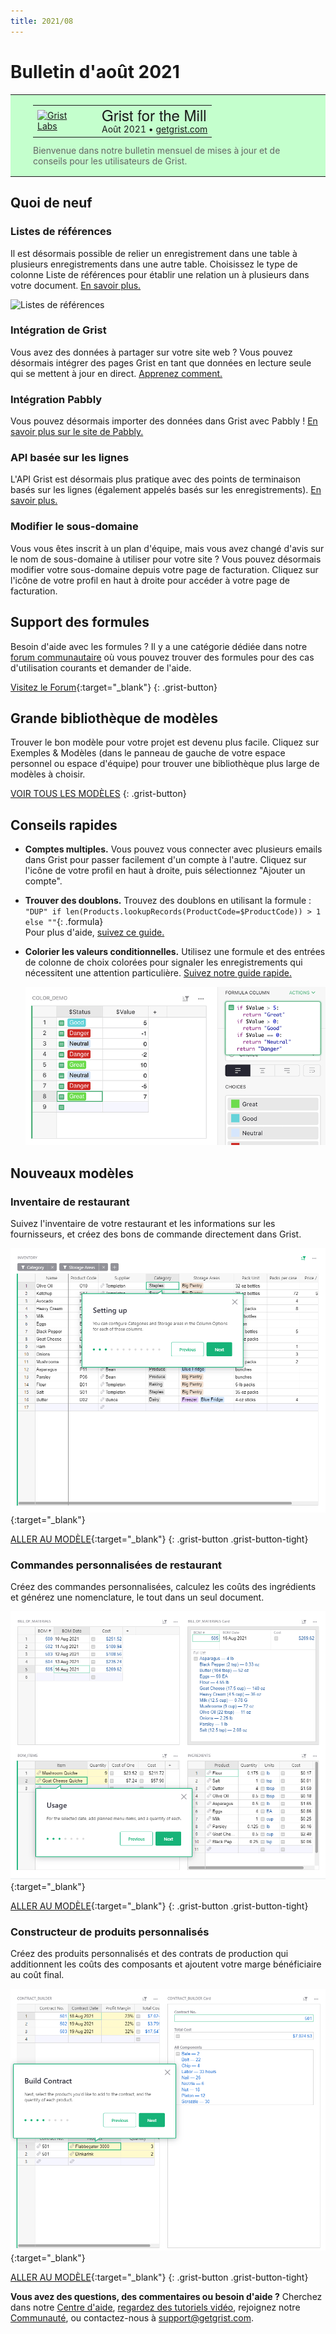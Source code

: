 ```yaml
---
title: 2021/08
---
```


# Bulletin d'août 2021

<style>
  /* restaurer certains paramètres par défaut mal remplacés */
  .newsletter-header .table {
    background-color: initial;
    border: initial;
  }
  .newsletter-header .table > tbody > tr > td {
    padding: initial;
    border: initial;
    vertical-align: initial;
  }
  .newsletter-header img.header-img {
    padding: initial;
    max-width: initial;
    display: initial;
    padding: initial;
    line-height: initial;
    background-color: initial;
    border: initial;
    border-radius: initial;
    margin: initial;
  }

  /* copier les styles de la newsletter, avec un préfixe pour une spécificité suffisante */
  .newsletter-header .header {
    border: none;
    padding: 0;
    margin: 0;
  }
  .newsletter-header table > tbody > tr > td.header-image {
    width: 80px;
    padding-right: 16px;
  }
  .newsletter-header table > tbody > tr > td.header-text {
    background-color: #c4ffcd;
    padding: 16px 36px;
  }
  .newsletter-header table.header-top {
    border: none;
    padding: 0;
    margin: 0;
    width: 100%;
  }
  .header-title {
    font-family: Helvetica Neue, Helvetica, Arial, sans-serif;
    font-size: 24px;
    line-height: 28px;
  }
  .header-month {
  }
  .header-welcome {
    margin-top: 12px;
    color: #666666;
  }
</style>
<div class="newsletter-header">
<table class="header" cellpadding="0" cellspacing="0" border="0"><tr>
  <td class="header-text">
    <table class="header-top"><tr>
      <td class="header-image">
        <a href="https://www.getgrist.com">
          <img class="header-img" src="/images/newsletters/grist-labs.png" width="80" height="80" alt="Grist Labs" border="0">
        </a>
      </td>
      <td class="header-top-text">
        <div class="header-title">Grist for the Mill</div>
        <div class="header-month">Août 2021
          &#8226; <a href="https://www.getgrist.com/">getgrist.com</a></div>
      </td>
    </tr></table>
    <div class="header-welcome">
      Bienvenue dans notre bulletin mensuel de mises à jour et de conseils pour les utilisateurs de Grist.
    </div>
  </td>
</tr></table>
</div>

## Quoi de neuf

### Listes de références

Il est désormais possible de relier un enregistrement dans une table à plusieurs enregistrements dans une autre table. Choisissez le type de colonne Liste de références pour établir une relation un à plusieurs dans votre document. [En savoir plus.](../col-refs.md#creating-a-new-reference-list-column)

![Listes de références](../images/newsletters/2021-08/reference-lists.gif)

### Intégration de Grist

Vous avez des données à partager sur votre site web ? Vous pouvez désormais intégrer des pages Grist en tant que données en lecture seule qui se mettent à jour en direct. [Apprenez comment.](../embedding.md)

### Intégration Pabbly

Vous pouvez désormais importer des données dans Grist avec Pabbly ! [En savoir plus sur le site de Pabbly.](https://www.pabbly.com/connect/integrations/grist/)

### API basée sur les lignes

L'API Grist est désormais plus pratique avec des points de terminaison basés sur les lignes (également appelés basés sur les enregistrements). [En savoir plus.](../api.md#tag/records)

### Modifier le sous-domaine

Vous vous êtes inscrit à un plan d'équipe, mais vous avez changé d'avis sur le nom de sous-domaine à utiliser pour votre site ? Vous pouvez désormais modifier votre sous-domaine depuis votre page de facturation. Cliquez sur l'icône de votre profil en haut à droite pour accéder à votre page de facturation.

## Support des formules

Besoin d'aide avec les formules ? Il y a une catégorie dédiée dans notre [forum communautaire](https://community.getgrist.com/c/ask-for-help/formulas/) où vous pouvez trouver des formules pour des cas d'utilisation courants et demander de l'aide.

[Visitez le Forum](https://community.getgrist.com/c/ask-for-help/formulas/){:target="\_blank"}
{: .grist-button}

## Grande bibliothèque de modèles

Trouver le bon modèle pour votre projet est devenu plus facile. Cliquez sur
<span class="app-menu-item"><span class="grist-icon" style="--icon: var(--icon-FieldTable)"></span> Exemples & Modèles</span>
(dans le panneau de gauche de votre espace personnel ou espace d'équipe) pour trouver une bibliothèque plus large de modèles à choisir.

[VOIR TOUS LES MODÈLES](https://docs.getgrist.com/p/templates)
{: .grist-button}

## Conseils rapides

* **Comptes multiples.** Vous pouvez vous connecter avec plusieurs emails dans Grist pour passer facilement d'un compte à l'autre. Cliquez sur l'icône de votre profil en haut à droite, puis sélectionnez "Ajouter un compte".
* **Trouver des doublons.** Trouvez des doublons en utilisant la formule :  
  `"DUP" if len(Products.lookupRecords(ProductCode=$ProductCode)) > 1 else ""`{: .formula}  
  Pour plus d'aide, [suivez ce guide.](https://community.getgrist.com/t/ensure-unique-values-or-detect-duplicates/76)
* **Colorier les valeurs conditionnelles.** Utilisez une formule et des entrées de colonne de choix colorées pour signaler les enregistrements qui nécessitent une attention particulière.
  [Suivez notre guide rapide.](https://community.getgrist.com/t/colour-code-table-cells/58/5)

    ![Coloriage](../images/newsletters/2021-08/color-coding.png)

## Nouveaux modèles

### Inventaire de restaurant

Suivez l'inventaire de votre restaurant et les informations sur les fournisseurs, et créez des bons de commande directement dans Grist.

[![Capture d'écran de l'inventaire de restaurant](../images/newsletters/2021-08/restaurant-inventory.png)](https://templates.getgrist.com/nc4N68DZ6MTe/Restaurant-Inventory){:target="\_blank"}

[ALLER AU MODÈLE](https://templates.getgrist.com/nc4N68DZ6MTe/Restaurant-Inventory){:target="\_blank"}
{: .grist-button .grist-button-tight}

### Commandes personnalisées de restaurant

Créez des commandes personnalisées, calculez les coûts des ingrédients et générez une nomenclature, le tout dans un seul document.

[![Capture d'écran des commandes personnalisées de restaurant](../images/newsletters/2021-08/restaurant-custom-orders.png)](https://templates.getgrist.com/e4gEm7dt4cgB/Restaurant-Custom-Orders){:target="\_blank"}

[ALLER AU MODÈLE](https://templates.getgrist.com/e4gEm7dt4cgB/Restaurant-Custom-Orders){:target="\_blank"}
{: .grist-button .grist-button-tight}

### Constructeur de produits personnalisés

Créez des produits personnalisés et des contrats de production qui additionnent les coûts des composants et ajoutent votre marge bénéficiaire au coût final.

[![Capture d'écran du constructeur de produits](../images/newsletters/2021-08/product-builder.png)](https://templates.getgrist.com/gZmzYoGdS6b1/Custom-Product-Builder){:target="\_blank"}

[ALLER AU MODÈLE](https://templates.getgrist.com/gZmzYoGdS6b1/Custom-Product-Builder){:target="\_blank"}
{: .grist-button .grist-button-tight}


**Vous avez des questions, des commentaires ou besoin d'aide ?** Cherchez dans notre [Centre d'aide](../index.md), [regardez des tutoriels vidéo](https://www.youtube.com/channel/UCx0ioQrrC-bIrkmZ7ZULr0g/playlists), rejoignez notre [Communauté](https://community.getgrist.com), ou contactez-nous à <support@getgrist.com>.
